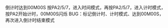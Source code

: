 ﻿倒计时达到00M00S
按PA2/5/7，进入时间模式，再按PA2/5/7，进入计时模式，按PA2开始计时，00M00S闪烁
BUG：标记倒计时、计时模式、达到00M00S，再次进入倒计时结束模式

